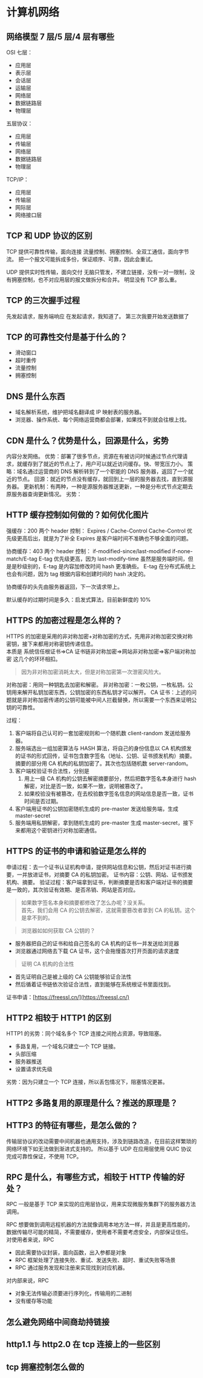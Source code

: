 # 计算机网络

## 网络模型 7 层/5 层/4 层有哪些

OSI 七层：

- 应用层
- 表示层
- 会话层
- 运输层
- 网络层
- 数据链路层
- 物理层

五层协议：

- 应用层
- 传输层
- 网络层
- 数据链路层
- 物理层

TCP/IP：

- 应用层
- 传输层
- 网际层
- 网络接口层

## TCP 和 UDP 协议的区别

TCP 提供可靠性传输，面向连接
流量控制、拥塞控制、全双工通信，面向字节流。
把一个报文可能拆成多份，保证顺序、可靠，因此会重试。

UDP 提供实时性传输，面向交付
无脑只管发，不建立链接，没有一对一限制，没有拥塞控制，也不对应用层的报文做拆分和合并。
明显没有 TCP 那么重。

## TCP 的三次握手过程

先发起请求，服务端响应
在发起请求，我知道了。
第三次我要开始发送数据了

## TCP 的可靠性交付是基于什么的？

- 滑动窗口
- 超时重传
- 流量控制
- 拥塞控制

## DNS 是什么东西

- 域名解析系统，维护把域名翻译成 IP 映射表的服务器。
- 浏览器、操作系统、每个网络运营商都会部署，如果找不到就会往根上找。

## CDN 是什么？优势是什么，回源是什么，劣势

内容分发网络。
优势：部署了很多节点，资源在有被访问时候通过节点代理请求，就缓存到了就近的节点上了，用户可以就近访问缓存。快、带宽压力小。
策略：域名通过运营商的 DNS 解析转到了一个职能的 DNS 服务器，返回了一个就近的节点。
回源：就近的节点没有缓存，就回到上一层的服务器去找，直到源服务器。
更新机制：有两种，一种是源服务器推送更新，一种是分布式节点定期去原服务器查询更新情况。
劣势：

## HTTP 缓存控制如何做的？如何优化图片

强缓存：200
两个 header 控制： Expires / Cache-Control
Cache-Control 优先级更高后出，就是为了补全 Expires 是客户端时间不准确也不够全面的问题。

协商缓存：403
两个 header 控制： if-modified-since/last-modified if-none-match/E-tag
E-tag 优先级更高，因为 last-modify-time 虽然是服务端时间，但是是秒级别的，E-tag 是内容加修改时间 hash 更准确些。
E-tag 在分布式系统上也会有问题，因为 tag 根据内容和创建时间的 hash 决定的。

协商缓存的头先由服务器返回，下一次请求带上。

默认缓存的过期时间是多久：启发式算法，目前新鲜度的 10%

## HTTPS 的加密过程是怎么样的？

HTTPS 的加密是采用的非对称加密+对称加密的方式，先用非对称加密交换对称密钥，接下来都用对称密钥传递信息。  
本质是 系统信任根证书=>CA 证书链非对称加密=>网站非对称加密=>客户端对称加密 这几个的环环相扣。

> 因为非对称加密消耗太大，但是对称加密第一次泄密风险大。

对称加密：用同一种钥匙去加密和解密。
非对称加密：一枚公钥，一枚私钥。公钥用来解开私钥加密东西，公钥加密的东西私钥才可以解开。
CA 证书：上述的问题就是非对称加密传递的公钥可能被中间人拦截替换，所以需要一个东西来证明公钥的可靠性。

过程：

1. 客户端将自己认可的一套加密规则和一个随机数 client-random 发送给服务器。
2. 服务端选出一组加密算法与 HASH 算法，将自己的身份信息以 CA 机构颁发的证书的形式回传，证书包含数字签名（地址、公钥、证书颁发机构）摘要。摘要的部分用 CA 机构的私钥加密了。其次也包括随机数 server-random。
3. 客户端校验证书合法性，分别是
   1. 用上一级 CA 机构的公钥去解密摘要部分，然后把数字签名本身进行 hash 解密，对比是否一致，如果不一致，说明被篡改了。
   2. 如果校验没有被篡改，在去校验数字签名信息的网站信息是否一致，证书时间是否过期。
4. 客户端用证书的公钥加密随机生成的 pre-master 发送给服务端，生成 master-secret
5. 服务端用私钥解密，拿到随机生成的 pre-master 生成 master-secret，接下来都用这个密钥进行对称加密通信。

## HTTPS 的证书的申请和验证是怎么样的

申请过程：去一个证书认证机构申请，提供网站信息和公钥，然后对证书进行摘要，一并放进证书，对摘要 CA 的私钥加密。
证书内容：公钥、网站、证书颁发机构、摘要。
验证过程：客户端拿到证书，判断摘要是否和客户端对证书的摘要是一致的，其次验证有效期、是否吊销、网站是否对应。

> 如果数字签名本身和摘要都修改了怎么办呢？没关系。  
> 首先，我们会用 CA 的公钥去解密，这就需要篡改者拿到 CA 的私钥。这个是拿不到的。

> 浏览器如如何获取 CA 公钥的？

- 服务器把自己的证书和给自己签名的 CA 机构的证书一并发送给浏览器
- 浏览器通过网络去下载 CA 证书，这个会拖慢首次打开页面的请求速度

> 证明 CA 机构的合法性

- 首先证明自己是被上级的 CA 公钥能够验证合法性
- 然后循着证书链依次验证合法性，直到能够在系统根证书里面找到。

证书申请：[https://freessl.cn/](https://freessl.cn/)

## HTTP2 相较于 HTTP1 的区别

HTTP1 的劣势：同个域名多个 TCP 连接之间抢占资源，导致阻塞。

- 多路复用，一个域名只建立一个 TCP 链接。
- 头部压缩
- 服务器推送
- 设置请求优先级

劣势：因为只建立一个 TCP 连接，所以丢包情况下，阻塞情况更甚。

## HTTP2 多路复用的原理是什么？推送的原理是？

## HTTP3 的特征有哪些，是怎么做的？

传输层协议的改动需要中间机器也通用支持，涉及到链路改造，在目前这样繁琐的网络环境下如无法做到渐进式支持的。
所以基于 UDP 在应用层使用 QUIC 协议完成可靠性保证，不使用 TCP。

## RPC 是什么，有哪些方式，相较于 HTTP 传输的好处？

RPC 一般是基于 TCP 来实现的应用层协议，用来实现微服务集群下的服务器方法调用。

RPC 想要做到调用远程机器的方法就像调用本地方法一样，并且是更高性能的，数据传输尽可能的精简，不需要缓存，使用者不需要考虑安全，内部保证信任。
对使用者来说，RPC

- 因此需要协议封装，面向函数，出入参都是对象
- RPC 框架处理了连接失败、重试、发送失败、超时、重试失败等场景
- RPC 通过服务发现和注册来实现找到对应机器。

对内部来说，RPC

- 对象无法传输必须要进行序列化，传输用的二进制
- 没有缓存等功能

## 怎么避免网络中间商劫持链接

## http1.1 与 http2.0 在 tcp 连接上的一些区别

## tcp 拥塞控制怎么做的
